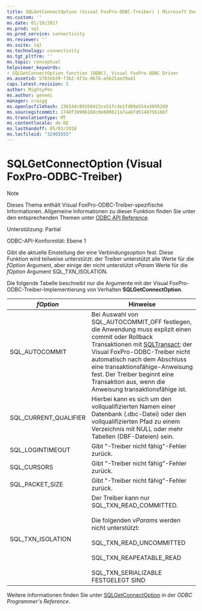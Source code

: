 ```yaml
---
title: SQLGetConnectOption (Visual FoxPro-ODBC-Treiber) | Microsoft Docs
ms.custom: ''
ms.date: 01/19/2017
ms.prod: sql
ms.prod_service: connectivity
ms.reviewer: ''
ms.suite: sql
ms.technology: connectivity
ms.tgt_pltfrm: ''
ms.topic: conceptual
helpviewer_keywords:
- SQLGetConnectOption function [ODBC], Visual FoxPro ODBC Driver
ms.assetid: 5703eb39-f3b2-4f3a-8676-a5625ae29a41
caps.latest.revision: 5
author: MightyPen
ms.author: genemi
manager: craigg
ms.openlocfilehash: 23654dc89260423ce51fcde1fd60e554a3095209
ms.sourcegitcommit: 1740f3090b168c0e809611a7aa6fd514075616bf
ms.translationtype: MT
ms.contentlocale: de-DE
ms.lasthandoff: 05/03/2018
ms.locfileid: "32903555"
---
```

# <a name="sqlgetconnectoption-visual-foxpro-odbc-driver"></a>SQLGetConnectOption (Visual FoxPro-ODBC-Treiber)
> [!NOTE]  
>  Dieses Thema enthält Visual FoxPro-ODBC-Treiber-spezifische Informationen. Allgemeine Informationen zu dieser Funktion finden Sie unter den entsprechenden Themen unter [ODBC API Reference](../../odbc/reference/syntax/odbc-api-reference.md).  
  
 Unterstützung: Partial  
  
 ODBC-API-Konformität: Ebene 1  
  
 Gibt die aktuelle Einstellung der eine Verbindungsoption fest. Diese Funktion wird teilweise unterstützt: der Treiber unterstützt alle Werte für die *fOption* Argument, aber einige der nicht unterstützt *vParam* Werte für die *fOption* Argument SQL_TXN_ISOLATION.  
  
 Die folgende Tabelle beschreibt nur die Argumente mit der Visual FoxPro-ODBC-Treiber-Implementierung von Verhalten **SQLGetConnectOption**.  
  
|*fOption*|Hinweise|  
|---------------|-------------|  
|SQL_AUTOCOMMIT|Bei Auswahl von SQL_AUTOCOMMIT_OFF festlegen, die Anwendung muss explizit einen commit oder Rollback Transaktionen mit [SQLTransact](../../odbc/microsoft/sqltransact-visual-foxpro-odbc-driver.md); der Visual FoxPro-ODBC-Treiber nicht automatisch nach dem Abschluss eine transaktionsfähige-Anweisung fest. Der Treiber beginnt eine Transaktion aus, wenn die Anweisung transaktionsfähige ist.|  
|SQL_CURRENT_QUALIFIER|Hierbei kann es sich um den vollqualifizierten Namen einer Datenbank (.dbc-Datei) oder den vollqualifizierten Pfad zu einem Verzeichnis mit NULL oder mehr Tabellen (DBF-Dateien) sein.|  
|SQL_LOGINTIMEOUT|Gibt "-Treiber nicht fähig"-Fehler zurück.|  
|SQL_CURSORS|Gibt "-Treiber nicht fähig"-Fehler zurück.|  
|SQL_PACKET_SIZE|Gibt "-Treiber nicht fähig"-Fehler zurück.|  
|SQL_TXN_ISOLATION|Der Treiber kann nur SQL_TXN_READ_COMMITTED.<br /><br /> Die folgenden *vParam*s werden nicht unterstützt:<br /><br /> SQL_TXN_READ_UNCOMMITTED<br /><br /> SQL_TXN_REAPEATABLE_READ<br /><br /> SQL_TXN_SERIALIZABLE FESTGELEGT SIND|  
  
 Weitere Informationen finden Sie unter [SQLGetConnectOption](../../odbc/reference/syntax/sqlgetconnectoption-function.md) in der *ODBC Programmer's Reference*.

